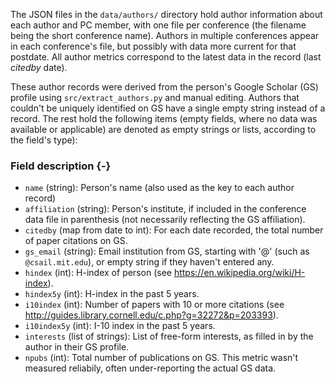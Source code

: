 The JSON files in the `data/authors/` directory hold author information about each author and PC member, with one file per conference (the filename being the short conference name). Authors in multiple conferences appear in each conference's file, but possibly with data more current for that postdate. All author metrics correspond to the latest data in the record (last _citedby_ date). 

 These author records were derived from the person's Google Scholar (GS) profile using `src/extract_authors.py` and manual editing. Authors that couldn't be uniquely identified on GS have a single empty string instead of a record. The rest hold the following items (empty fields, where no data was available or applicable) are denoted as empty strings or lists, according to the field's type):

### Field description {-}

* `name` (string): Person's name (also used as the key to each author record)
* `affiliation` (string): Person's institute, if included in the conference data file in parenthesis (not necessarily reflecting the GS affiliation).
* `citedby` (map from date to int): For each date recorded, the total number of paper citations on GS.
* `gs_email` (string): Email institution from GS, starting with '@' (such as `@csail.mit.edu`), or empty string if they haven't entered any.
* `hindex` (int): H-index of person (see https://en.wikipedia.org/wiki/H-index).
* `hindex5y` (int): H-index in the past 5 years.
* `i10index` (int): Number of papers with 10 or more citations (see http://guides.library.cornell.edu/c.php?g=32272&p=203393).
* `i10index5y` (int): I-10 index in the past 5 years.
* `interests` (list of strings): List of free-form interests, as filled in by the author in their GS profile.
* `npubs` (int): Total number of publications on GS. This metric wasn't measured reliabily, often under-reporting the actual GS data.

